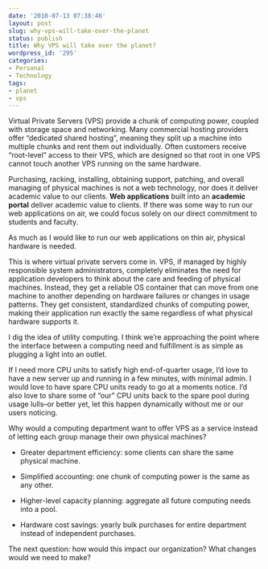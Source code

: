 ```yaml
---
date: '2010-07-13 07:38:46'
layout: post
slug: why-vps-will-take-over-the-planet
status: publish
title: Why VPS will take over the planet?
wordpress_id: '295'
categories:
- Personal
- Technology
tags:
- planet
- vps
---
```


Virtual Private Servers (VPS) provide a chunk of computing power, coupled with storage space and networking.  Many commercial hosting providers offer “dedicated shared hosting”, meaning they split up a machine into multiple chunks and rent them out individually.  Often customers receive “root-level” access to their VPS, which are designed so that root in one VPS cannot touch another VPS running on the same hardware.




Purchasing, racking, installing, obtaining support, patching, and overall managing of physical machines is not a web technology, nor does it deliver academic value to our clients.  **Web applications** built into an **academic portal** deliver academic value to clients.  If there was some way to run our web applications on air, we could focus solely on our direct commitment to students and faculty.




As much as I would like to run our web applications on thin air, physical hardware is needed.





This is where virtual private servers come in.   VPS, if managed by highly responsible system administrators, completely eliminates the need for application developers to think about the care and feeding of physical machines.  Instead, they get a reliable OS container that can move from one machine to another depending on hardware failures or changes in usage patterns.  They get consistent, standardized chunks of computing power, making their application run exactly the same regardless of what physical hardware supports it.




I dig the idea of utility computing.  I think we’re approaching the point where the interface between a computing need and fulfillment is as simple as plugging a light into an outlet.




If I need more CPU units to satisfy high end-of-quarter usage, I’d love to have a new server up and running in a few minutes, with minimal admin.  I would love to have spare CPU units ready to go at a moments notice.  I’d also love to share some of “our” CPU units back to the spare pool during usage lulls–or better yet, let this happen dynamically without me or our users noticing.




Why would a computing department want to offer VPS as a service instead of letting each group manage their own physical machines?






  * Greater department efficiency: some clients can share the same physical machine.


  * Simplified accounting: one chunk of computing power is the same as any other.


  * Higher-level capacity planning: aggregate all future computing needs into a pool.


  * Hardware cost savings: yearly bulk purchases for entire department instead of independent purchases.





The next question: how would this impact our organization?  What changes would we need to make?
